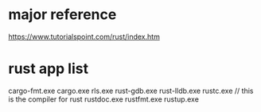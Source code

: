 # major reference 

https://www.tutorialspoint.com/rust/index.htm


# rust app list 

cargo-fmt.exe
cargo.exe
rls.exe
rust-gdb.exe
rust-lldb.exe
rustc.exe // this is the compiler for rust
rustdoc.exe
rustfmt.exe
rustup.exe